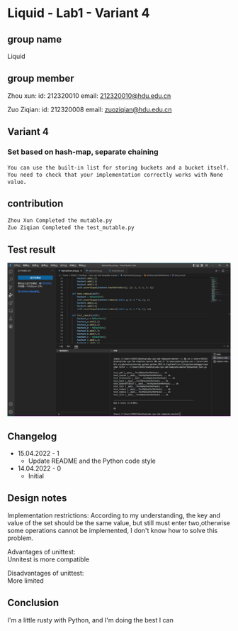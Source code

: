 # Liquid - Lab1 - Variant 4

## group name

Liquid

## group member

Zhou xun:
  id: 212320010
  email: 212320010@hdu.edu.cn

Zuo Ziqian:
  id: 212320008
  email: zuoziqian@hdu.edu.cn

## Variant 4

### Set based on hash-map, separate chaining

    You can use the built-in list for storing buckets and a bucket itself. 
    You need to check that your implementation correctly works with None value.

## contribution

    Zhou Xun Completed the mutable.py
    Zuo Ziqian Completed the test_mutable.py

## Test result

![Image](https://github.com/Zetazzq/edu-cpo-lab1-template/blob/main/MyHashSet_test.png)

## Changelog

- 15.04.2022 - 1
  - Update README and the Python code style
- 14.04.2022 - 0
  - Initial

## Design notes

  Implementation restrictions:
  According to my understanding, the key and value of the set should
  be the same value, but still must enter two,otherwise some
  operations cannot be implemented, I don't know how to
  solve this problem.

  Advantages of unittest:  
  Unnitest is more compatible

  Disadvantages of unittest:  
  More limited

## Conclusion

  I'm a little rusty with Python, and I'm doing the best I can
